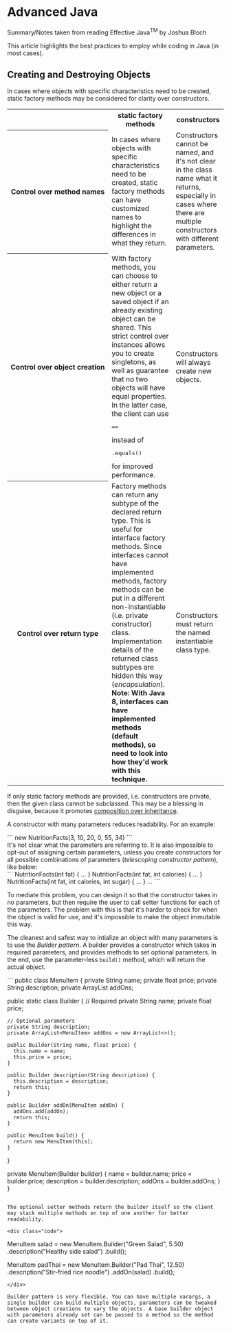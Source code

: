 # Advanced Java

Summary/Notes taken from reading Effective Java<sup>TM</sup> by Joshua Bloch

This article highlights the best practices to employ while coding in Java (in most cases).

## Creating and Destroying Objects

In cases where objects with specific characteristics need to be created, static factory methods may be considered for clarity over constructors.

<table style="width: 100%;">
  <tr>
    <th></th>
    <th>static factory methods</th>
    <th>constructors</th> 
  </tr>
  <tr>
    <th style="white-space: nowrap">Control over method names</th>
    <td>In cases where objects with specific characteristics need to be created, static factory methods can have customized names to highlight the differences in what they return.</td>
    <td>Constructors cannot be named, and it's not clear in the class name what it returns, especially in cases where there are multiple constructors with different parameters.</td>
  </tr>
  <tr>
    <th style="white-space: nowrap">Control over object creation</th>
    <td>With factory methods, you can choose to either return a new object or a saved object if an already existing object can be shared. This strict control over instances allows you to create singletons, as well as guarantee that no two objects will have equal properties. In the latter case, the client can use <pre>==</pre> instead of <pre>.equals()</pre> for improved performance.</td>
    <td>Constructors will always create new objects.</td>
  </tr>
  <tr>
    <th style="white-space: nowrap">Control over return type</th>
    <td>Factory methods can return any subtype of the declared return type. This is useful for interface factory methods. Since interfaces cannot have implemented methods, factory methods can be put in a different non-instantiable (i.e. private constructor) class. Implementation details of the returned class subtypes are hidden this way (<i>encapsulation</i>). <b>Note: With Java 8, interfaces can have implemented methods (default methods), so need to look into how they'd work with this technique.</b></td>
    <td>Constructors must return the named instantiable class type.</td>
  </tr>
</table>

If only static factory methods are provided, i.e. constructors are private, then the given class cannot be subclassed. This may be a blessing in disguise, because it promotes [composition over inheritance](http://www.some_link_to_why_composition_is_better_than_inheritance.com).

A constructor with many parameters reduces readability. For an example:
<div class="code">
```
new NutritionFacts(3, 10, 20, 0, 55, 34)
```
</div>
It's not clear what the parameters are referring to. It is also impossible to opt-out of assigning certain parameters, unless you create constructors for all possible combinations of parameters (<i>telescoping constructor pattern</i>), like below: 
<div class="code">
```
NutritionFacts(int fat) { ... }
NutritionFacts(int fat, int calories) { ... }
NutritionFacts(int fat, int calories, int sugar) { ... }
...
```
</div>

To mediate this problem, you can design it so that the constructor takes in no parameters, but then require the user to call setter functions for each of the parameters. The problem with this is that it's harder to check for when the object is valid for use, and it's impossible to make the object immutable this way.

The cleanest and safest way to intialize an object with many parameters is to use the <i>Builder pattern</i>. A builder provides a constructor which takes in required parameters, and provides methods to set optional parameters. In the end, use the parameter-less `build()` method, which will return the actual object.
<div class="code">
```
public class MenuItem {
  private String name;
  private float price;
  private String description;
  private ArrayList<MenuItem> addOns;

  public static class Builder {
    // Required
	private String name;
	private float price;

	// Optional parameters
  	private String description;
  	private ArrayList<MenuItem> addOns = new ArrayList<>();

    public Builder(String name, float price) {
      this.name = name;
      this.price = price;
    }

    public Builder description(String description) {
      this.description = description;
      return this;
    }

    public Builder addOn(MenuItem addOn) {
      addOns.add(addOn);
      return this;
    }

    public MenuItem build() {
      return new MenuItem(this);
    }
  }

  private MenuItem(Builder builder) {
    name = builder.name;
    price = builder.price;
    description = builder.description;
    addOns = builder.addOns;
  }
}
```

The optional setter methods return the builder itself so the client may stack multiple methods on top of one another for better readability.

<div class="code">
```
MenuItem salad = new MenuItem.Builder("Green Salad", 5.50)
					   .description("Healthy side salad")
					   .build();

MenuItem padThai = new MenuItem.Builder("Pad Thai", 12.50)
                       .description("Stir-fried rice noodle")
                       .addOn(salad)
                       .build();
```
</div>

Builder pattern is very flexible. You can have multiple varargs, a single builder can build multiple objects, parameters can be tweaked between object creations to vary the objects. A base builder object with parameters already set can be passed to a method so the method can create variants on top of it.